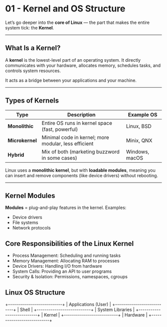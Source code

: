 # 01 - Kernel and OS Structure

Let’s go deeper into the **core of Linux** — the part that makes the entire system tick: the **Kernel**.

---

## What Is a Kernel?

A **kernel** is the lowest-level part of an operating system. It directly communicates with your hardware, allocates memory, schedules tasks, and controls system resources.

It acts as a bridge between your applications and your machine.

---

## Types of Kernels

| Type           | Description                                          | Example OS         |
|----------------|------------------------------------------------------|--------------------|
| **Monolithic** | Entire OS runs in kernel space (fast, powerful)      | Linux, BSD         |
| **Microkernel**| Minimal code in kernel; more modular, less efficient | Minix, QNX         |
| **Hybrid**     | Mix of both (marketing buzzword in some cases)       | Windows, macOS     |

Linux uses a **monolithic kernel**, but with **loadable modules**, meaning you can insert and remove components (like device drivers) without rebooting.

---

## Kernel Modules

**Modules** = plug-and-play features in the kernel.
Examples:
- Device drivers
- File systems
- Network protocols

## Core Responsibilities of the Linux Kernel
- Process Management:     Scheduling and running tasks
- Memory Management:      Allocating RAM to processes
- Device Drivers:         Handling I/O from hardware
- System Calls:           Providing an API to user programs
- Security & Isolation:   Permissions, namespaces, cgroups

## Linux OS Structure
+---------------------------+
|     Applications (User)   |
+---------------------------+
|         Shell             |
+---------------------------+
|     System Libraries      |
+---------------------------+
|         Kernel            |
+---------------------------+
|        Hardware           |
+---------------------------+





